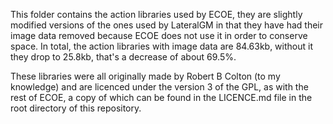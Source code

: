 This folder contains the action libraries used by ECOE, they are slightly 
modified versions of the ones used by LateralGM in that they have had their 
image data removed because ECOE does not use it in order to conserve space. 
In total, the action libraries with image data are 84.63kb, without it they 
drop to 25.8kb, that's a decrease of about 69.5%. 
 
These libraries were all originally made by Robert B Colton (to my knowledge) 
and are licenced under the version 3 of the GPL, as with the rest of ECOE, a 
copy of which can be found in the LICENCE.md file in the root directory of this 
repository.

